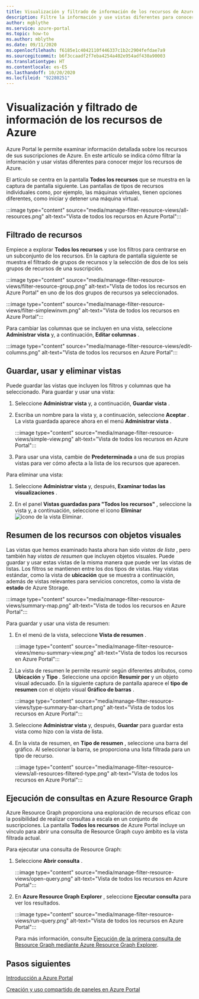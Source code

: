 ```yaml
---
title: Visualización y filtrado de información de los recursos de Azure
description: Filtre la información y use vistas diferentes para conocer mejor los recursos de Azure.
author: mgblythe
ms.service: azure-portal
ms.topic: how-to
ms.author: mblythe
ms.date: 09/11/2020
ms.openlocfilehash: f6185e1c4042110f446337c1b2c2904fefdae7a9
ms.sourcegitcommit: b6f3ccaadf2f7eba4254a402e954adf430a90003
ms.translationtype: HT
ms.contentlocale: es-ES
ms.lasthandoff: 10/20/2020
ms.locfileid: "92280251"
---
```

# <a name="view-and-filter-azure-resource-information"></a>Visualización y filtrado de información de los recursos de Azure

Azure Portal le permite examinar información detallada sobre los recursos de sus suscripciones de Azure. En este artículo se indica cómo filtrar la información y usar vistas diferentes para conocer mejor los recursos de Azure.

El artículo se centra en la pantalla **Todos los recursos** que se muestra en la captura de pantalla siguiente. Las pantallas de tipos de recursos individuales como, por ejemplo, las máquinas virtuales, tienen opciones diferentes, como iniciar y detener una máquina virtual.

:::image type="content" source="media/manage-filter-resource-views/all-resources.png" alt-text="Vista de todos los recursos en Azure Portal":::

## <a name="filter-resources"></a>Filtrado de recursos

Empiece a explorar **Todos los recursos** y use los filtros para centrarse en un subconjunto de los recursos. En la captura de pantalla siguiente se muestra el filtrado de grupos de recursos y la selección de dos de los seis grupos de recursos de una suscripción.

:::image type="content" source="media/manage-filter-resource-views/filter-resource-group.png" alt-text="Vista de todos los recursos en Azure Portal" en uno de los dos grupos de recursos ya seleccionados.

:::image type="content" source="media/manage-filter-resource-views/filter-simplewinvm.png" alt-text="Vista de todos los recursos en Azure Portal":::

Para cambiar las columnas que se incluyen en una vista, seleccione **Administrar vista** y, a continuación, **Editar columnas** .

:::image type="content" source="media/manage-filter-resource-views/edit-columns.png" alt-text="Vista de todos los recursos en Azure Portal":::

## <a name="save-use-and-delete-views"></a>Guardar, usar y eliminar vistas

Puede guardar las vistas que incluyen los filtros y columnas que ha seleccionado. Para guardar y usar una vista:

1. Seleccione **Administrar vista** y, a continuación, **Guardar vista** .

1. Escriba un nombre para la vista y, a continuación, seleccione **Aceptar** . La vista guardada aparece ahora en el menú **Administrar vista** .

    :::image type="content" source="media/manage-filter-resource-views/simple-view.png" alt-text="Vista de todos los recursos en Azure Portal":::

1. Para usar una vista, cambie de **Predeterminada** a una de sus propias vistas para ver cómo afecta a la lista de los recursos que aparecen.

Para eliminar una vista:

1. Seleccione **Administrar vista** y, después, **Examinar todas las visualizaciones** .

1. En el panel **Vistas guardadas para "Todos los recursos"** , seleccione la vista y, a continuación, seleccione el icono **Eliminar** ![icono de la vista Eliminar](media/manage-filter-resource-views/icon-delete.png).

## <a name="summarize-resources-with-visuals"></a>Resumen de los recursos con objetos visuales

Las vistas que hemos examinado hasta ahora han sido _vistas de lista_ , pero también hay _vistas de resumen_ que incluyen objetos visuales. Puede guardar y usar estas vistas de la misma manera que puede ver las vistas de listas. Los filtros se mantienen entre los dos tipos de vistas. Hay vistas estándar, como la vista de **ubicación** que se muestra a continuación, además de vistas relevantes para servicios concretos, como la vista de **estado** de Azure Storage.

:::image type="content" source="media/manage-filter-resource-views/summary-map.png" alt-text="Vista de todos los recursos en Azure Portal":::

Para guardar y usar una vista de resumen:

1. En el menú de la vista, seleccione **Vista de resumen** .

    :::image type="content" source="media/manage-filter-resource-views/menu-summary-view.png" alt-text="Vista de todos los recursos en Azure Portal":::

1. La vista de resumen le permite resumir según diferentes atributos, como **Ubicación** y **Tipo** . Seleccione una opción **Resumir por** y un objeto visual adecuado. En la siguiente captura de pantalla aparece el **tipo de resumen** con el objeto visual **Gráfico de barras** .

    :::image type="content" source="media/manage-filter-resource-views/type-summary-bar-chart.png" alt-text="Vista de todos los recursos en Azure Portal":::

1. Seleccione **Administrar vista** y, después, **Guardar** para guardar esta vista como hizo con la vista de lista.

1. En la vista de resumen, en **Tipo de resumen** , seleccione una barra del gráfico. Al seleccionar la barra, se proporciona una lista filtrada para un tipo de recurso.

    :::image type="content" source="media/manage-filter-resource-views/all-resources-filtered-type.png" alt-text="Vista de todos los recursos en Azure Portal":::

## <a name="run-queries-in-azure-resource-graph"></a>Ejecución de consultas en Azure Resource Graph

Azure Resource Graph proporciona una exploración de recursos eficaz con la posibilidad de realizar consultas a escala en un conjunto de suscripciones. La pantalla **Todos los recursos** de Azure Portal incluye un vínculo para abrir una consulta de Resource Graph cuyo ámbito es la vista filtrada actual.

Para ejecutar una consulta de Resource Graph:

1. Seleccione **Abrir consulta** .

    :::image type="content" source="media/manage-filter-resource-views/open-query.png" alt-text="Vista de todos los recursos en Azure Portal":::

1. En **Azure Resource Graph Explorer** , seleccione **Ejecutar consulta** para ver los resultados.

    :::image type="content" source="media/manage-filter-resource-views/run-query.png" alt-text="Vista de todos los recursos en Azure Portal":::

    Para más información, consulte [Ejecución de la primera consulta de Resource Graph mediante Azure Resource Graph Explorer](../governance/resource-graph/first-query-portal.md).

## <a name="next-steps"></a>Pasos siguientes

[Introducción a Azure Portal](azure-portal-overview.md)

[Creación y uso compartido de paneles en Azure Portal](azure-portal-dashboards.md)
